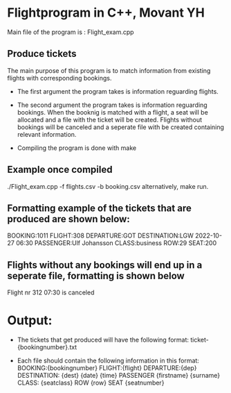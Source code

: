 # Flightprogram in C++, Movant YH

Main file of the program is : Flight_exam.cpp

## Produce tickets

The main purpose of this program is to match information from existing flights with corresponding bookings.
* The first argument the program takes is information reguarding flights.
* The second argument the program takes is information reguarding bookings.
When the booknig is matched with a flight, a seat will be allocated and a file with the ticket will be created.
Flights without bookings will be canceled and a seperate file with be created containing relevant information.

* Compiling the program is done with make

## Example once compiled
./Flight_exam.cpp -f flights.csv -b booking.csv alternatively, make run.

## Formatting example of the tickets that are produced are shown below:

BOOKING:1011
FLIGHT:308
DEPARTURE:GOT
DESTINATION:LGW 2022-10-27 06:30
PASSENGER:Ulf Johansson
CLASS:business
ROW:29    SEAT:200

## Flights without any bookings will end up in a seperate file, formatting is shown below
Flight nr 312 07:30 is canceled

# Output:

* The tickets that get produced will have the following format:
ticket-{bookingnumber}.txt

* Each file should contain the following information in this format:
BOOKING:{bookingnumber} 
FLIGHT:{flight} DEPARTURE:{dep} DESTINATION: {dest} {date} {time}
PASSENGER {firstname} {surname}
CLASS: {seatclass}
ROW {row} SEAT {seatnumber}


